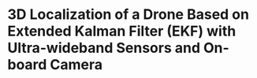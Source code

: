 # 3D Localization of a Drone Based on Extended Kalman Filter (EKF) with Ultra-wideband Sensors and On-board Camera 

